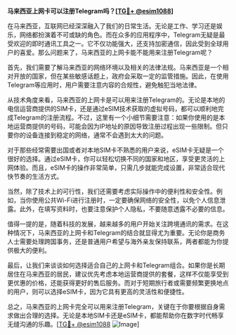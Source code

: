 **马来西亚上网卡可以注册Telegram吗？[[TG💪+ @esim1088](https://t.me/s/esim1088)]**

在马来西亚，互联网已经深深融入了我们的日常生活。无论是工作、学习还是娱乐，网络都扮演着不可或缺的角色。而在众多的应用程序中，Telegram无疑是最受欢迎的即时通讯工具之一。它不仅功能强大，还支持加密通信，因此受到全球用户的喜爱。那么问题来了，马来西亚的上网卡能不能用来注册Telegram呢？

首先，我们需要了解马来西亚的网络环境以及相关的法律法规。马来西亚是一个相对开放的国家，但在某些敏感话题上，政府会采取一定的监管措施。因此，在使用Telegram等应用时，用户需要注意内容的合规性，避免触犯当地法律。

从技术角度来看，马来西亚的上网卡是可以用来注册Telegram的。无论是本地的电信运营商提供的SIM卡，还是通过eSIM技术获取的虚拟号码，都可以顺利地完成Telegram的注册流程。不过，这里有一个小细节需要注意：如果你使用的是本地运营商提供的号码，可能会因为IP地址的原因导致注册过程出现一些限制。但只要你的设备连接到稳定的网络，通常不会遇到太大的问题。

对于那些经常需要出国或者对本地SIM卡不熟悉的用户来说，eSIM卡无疑是一个很好的选择。通过eSIM卡，你可以轻松切换不同的国家和地区，享受更灵活的上网体验。而且，eSIM卡的操作非常简单，只需几步就能完成设置，非常适合现代快节奏的生活方式。

当然，除了技术上的可行性，我们还需要考虑实际操作中的便利性和安全性。例如，当你使用公共Wi-Fi进行注册时，一定要确保网络的安全性，以免个人信息泄露。此外，在填写资料时，也要注意保护个人隐私，不要随意透露不必要的信息。

值得一提的是，随着科技的发展，越来越多的用户开始关注跨境通讯的需求。在这种情况下，马来西亚的上网卡和Telegram的结合就显得尤为重要。无论你是商务人士需要处理跨国事务，还是普通用户希望与海外亲友保持联系，两者都能为你提供极大的便利。

最后，让我们来谈谈如何选择适合自己的上网卡和Telegram组合。如果你是长期居住在马来西亚的居民，建议优先考虑本地运营商提供的套餐，这样不仅能享受到更优惠的价格，还能获得更好的售后服务。而对于短期旅行者或需要频繁更换地点的用户，则可以选择eSIM卡，因为它具有更高的灵活性和便捷性。

总之，马来西亚的上网卡完全可以用来注册Telegram，关键在于你要根据自身需求做出合理的选择。无论是本地SIM卡还是eSIM卡，都能帮助你在数字时代畅享无缝沟通的乐趣。[[TG💪+ @esim1088](https://t.me/s/esim1088) ![Image](https://i.postimg.cc/4NQfJmqS/Snipaste-2025-05-13-00-14-12.png)]